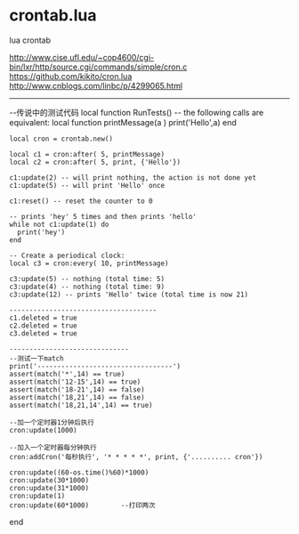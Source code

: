 # crontab.lua
lua crontab


http://www.cise.ufl.edu/~cop4600/cgi-bin/lxr/http/source.cgi/commands/simple/cron.c
https://github.com/kikito/cron.lua
http://www.cnblogs.com/linbc/p/4299065.html


-------------------------------------------------------------------------------------------------------
--传说中的测试代码
local function RunTests()
	-- the following calls are equivalent:
	local function printMessage(a )
	  print('Hello',a)
	end

	local cron = crontab.new()

	local c1 = cron:after( 5, printMessage)
	local c2 = cron:after( 5, print, {'Hello'})

	c1:update(2) -- will print nothing, the action is not done yet
	c1:update(5) -- will print 'Hello' once

	c1:reset() -- reset the counter to 0

	-- prints 'hey' 5 times and then prints 'hello'
	while not c1:update(1) do
	  print('hey')
	end

	-- Create a periodical clock:
	local c3 = cron:every( 10, printMessage)

	c3:update(5) -- nothing (total time: 5)
	c3:update(4) -- nothing (total time: 9)
	c3:update(12) -- prints 'Hello' twice (total time is now 21)

	-------------------------------------
	c1.deleted = true
	c2.deleted = true
	c3.deleted = true

	------------------------------
	--测试一下match
	print('----------------------------------')
	assert(match('*',14) == true)
	assert(match('12-15',14) == true)
	assert(match('18-21',14) == false)
	assert(match('18,21',14) == false)
	assert(match('18,21,14',14) == true)

	--加一个定时器1分钟后执行
	cron:update(1000)

	--加入一个定时器每分钟执行
	cron:addCron('每秒执行', '* * * * *', print, {'.......... cron'})

	cron:update((60-os.time()%60)*1000)
	cron:update(30*1000)
	cron:update(31*1000)
	cron:update(1)
	cron:update(60*1000)		--打印两次
end
